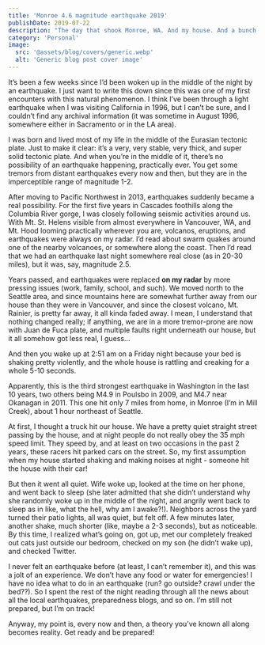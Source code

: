 ```yaml
---
title: 'Monroe 4.6 magnitude earthquake 2019'
publishDate: 2019-07-22
description: "The day that shook Monroe, WA. And my house. And a bunch of other people's houses."
category: 'Personal'
image:
  src: '@assets/blog/covers/generic.webp'
  alt: 'Generic blog post cover image'
---
```


It’s been a few weeks since I’d been woken up in the middle of the night by an earthquake. I just want to write this down since this was one of my first encounters with this natural phenomenon. I think I’ve been through a light earthquake when I was visiting California in 1996, but I can’t be sure, and I couldn’t find any archival information (it was sometime in August 1996, somewhere either in Sacramento or in the LA area).

I was born and lived most of my life in the middle of the Eurasian tectonic plate. Just to make it clear: it’s a very, very stable, very thick, and super solid tectonic plate. And when you’re in the middle of it, there’s no possibility of an earthquake happening, practically ever. You get some tremors from distant earthquakes every now and then, but they are in the imperceptible range of magnitude 1-2.

After moving to Pacific Northwest in 2013, earthquakes suddenly became a real possibility. For the first five years in Cascades foothills along the Columbia River gorge, I was closely following seismic activities around us. With Mt. St. Helens visible from almost everywhere in Vancouver, WA, and Mt. Hood looming practically wherever you are, volcanos, eruptions, and earthquakes were always on my radar. I’d read about swarm quakes around one of the nearby volcanoes, or somewhere along the coast. Then I’d read that we had an earthquake last night somewhere real close (as in 20-30 miles), but it was, say, magnitude 2.5.

Years passed, and earthquakes were replaced **on my radar** by more pressing issues (work, family, school, and such). We moved north to the Seattle area, and since mountains here are somewhat further away from our house than they were in Vancouver, and since the closest volcano, Mt. Rainier, is pretty far away, it all kinda faded away. I mean, I understand that nothing changed really; if anything, we are in a more tremor-prone are now with Juan de Fuca plate, and multiple faults right underneath our house, but it all somehow got less real, I guess…

And then you wake up at 2:51 am on a Friday night because your bed is shaking pretty violently, and the whole house is rattling and creaking for a whole 5-10 seconds.

Apparently, this is the third strongest earthquake in Washington in the last 10 years, two others being M4.9 in Poulsbo in 2009, and M4.7 near Okanagan in 2011. This one hit only 7 miles from home, in Monroe (I’m in Mill Creek), about 1 hour northeast of Seattle.

At first, I thought a truck hit our house. We have a pretty quiet straight street passing by the house, and at night people do not really obey the 35 mph speed limit. They speed by, and at least on two occasions in the past 2 years, these racers hit parked cars on the street. So, my first assumption when my house started shaking and making noises at night - someone hit the house with their car!

But then it went all quiet. Wife woke up, looked at the time on her phone, and went back to sleep (she later admitted that she didn’t understand why she randomly woke up in the middle of the night, and angrily went back to sleep as in like, what the hell, why am I awake?!). Neighbors across the yard turned their patio lights, all was quiet, but felt off. A few minutes later, another shake, much shorter (like, maybe a 2-3 seconds), but as noticeable. By this time, I realized what’s going on, got up, met our completely freaked out cats just outside our bedroom, checked on my son (he didn’t wake up), and checked Twitter.

I never felt an earthquake before (at least, I can’t remember it), and this was a jolt of an experience. We don’t have any food or water for emergencies! I have no idea what to do in an earthquake (run? go outside? crawl under the bed??). So I spent the rest of the night reading through all the news about all the local earthquakes, preparedness blogs, and so on. I’m still not prepared, but I’m on track!

Anyway, my point is, every now and then, a theory you’ve known all along becomes reality. Get ready and be prepared!
